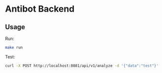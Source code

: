 # Antibot Backend

## Usage
Run:  
```bash
make run
```
Test:  
```bash
curl -X POST http://localhost:8081/api/v1/analyze -d '{"data":"test"}'
```
